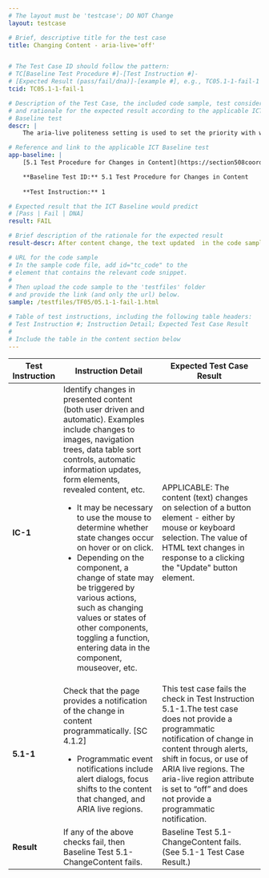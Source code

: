 ```yaml
---
# The layout must be 'testcase'; DO NOT Change
layout: testcase

# Brief, descriptive title for the test case
title: Changing Content - aria-live='off'


# The Test Case ID should follow the pattern: 
# TC[Baseline Test Procedure #]-[Test Instruction #]-
# [Expected Result (pass/fail/dna)]-[example #], e.g., TC05.1-1-fail-1
tcid: TC05.1-1-fail-1

# Description of the Test Case, the included code sample, test considerations,
# and rationale for the expected result according to the applicable ICT
# Baseline test
descr: | 
    The aria-live politeness setting is used to set the priority with which screen readers should announce updates to designated live regions. The options are off, polite and assertive. With the exceptions of the ARIA roles of alert, log, and status (with default option settings of assertive, polite, and polite respectively), the default aria-live option is off. For any live region meant to convey meaningful information to assistive technology, the off setting, being the same as the omission of the live region altogether, would represent a failure of accessibility. The code sample presents aria-live='off'. A successful test should identify a failure against Baseline Test 5.1-ChangeContent.

# Reference and link to the applicable ICT Baseline test
app-baseline: | 
    [5.1 Test Procedure for Changes in Content](https://section508coordinators.github.io/ICTTestingBaseline/05Changing.html#51-test-procedure-for-changes-in-content)

    **Baseline Test ID:** 5.1 Test Procedure for Changes in Content
    
    **Test Instruction:** 1

# Expected result that the ICT Baseline would predict
# [Pass | Fail | DNA]
result: FAIL

# Brief description of the rationale for the expected result
result-descr: After content change, the text updated  in the code sample is neither programmatically bound, given focus, nor included in a live region.

# URL for the code sample
# In the sample code file, add id="tc_code" to the 
# element that contains the relevant code snippet.
#
# Then upload the code sample to the 'testfiles' folder 
# and provide the link (and only the url) below.
sample: /testfiles/TF05/05.1-1-fail-1.html

# Table of test instructions, including the following table headers: 
# Test Instruction #; Instruction Detail; Expected Test Case Result
#
# Include the table in the content section below
---
```

<table>
  <thead>
    <tr>
      <th>Test Instruction</th>
      <th>Instruction Detail</th>
      <th>Expected Test Case Result</th>
    </tr>
  </thead>
  <tbody>
    <tr>
      <td><strong>IC-1</strong></td>
      <td>Identify changes in presented content (both user driven and automatic). Examples include changes to images, navigation trees, data table sort controls, automatic information updates, form elements, revealed content, etc.
		<ul>
			<li>It may be necessary to use the mouse to determine whether state changes occur on hover or on click.</li>
			<li>Depending on the component, a change of state may be triggered by various actions, such as changing values or states of other components, toggling a function, entering data in the component, mouseover, etc.</li>
		</ul>
	  </td>
      <td>APPLICABLE: The content (text) changes on selection of a button element - either by mouse or keyboard selection. The value of HTML text changes in response to a clicking the "Update" button element.</td>
    </tr>
    <tr>
      <td><strong>5.1-1</strong></td>
      <td>Check that the page provides a notification of the change in content programmatically. [SC 4.1.2]
		<ul>
		  <li>Programmatic event notifications include alert dialogs, focus shifts to the content that changed, and ARIA live regions.</li>
		</ul>
	  </td>
      <td>This test case fails the check in Test Instruction 5.1-1.The test case does not provide a programmatic notification of change in content through alerts, shift in focus, or use of ARIA live regions. The aria-live region attribute is set to “off” and does not provide a programmatic notification.</td>
    </tr>
    <tr>
      <td><strong>Result</strong></td>
      <td>If any of the above checks fail, then Baseline Test&nbsp;5.1-ChangeContent&nbsp;fails.</td>
      <td>Baseline Test&nbsp;5.1-ChangeContent&nbsp;fails. (See 5.1-1 Test Case Result.)</td>
    </tr>
  </tbody>
</table>